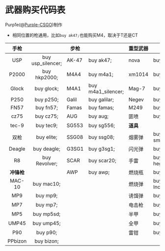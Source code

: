 # 武器购买代码表

Purp1e(@[Purple-CSGO](https://space.bilibili.com/73115492))制作

- 相同位置的枪通用，比如`buy ak47;`也能购买M4，取决于T还是CT


|    手枪    |                   | 步枪  |                    | 重型武器 |                   |
| :----------: | :-----------------: | ------- | -------------------- | ---------- | ------------------- |
|    USP    | buy usp_silencer; | AK-47 | buy ak47;          | nova     | buy nova;         |
|   P2000   |   buy hkp2000;   | M4A4  | buy m4a1;          | xm1014   | buy xm1014;       |
|   Glock   |    buy glock;    | M4A1  | buy m4a1_silencer; | Mag-7    | buy mag7;         |
|    P250    |     buy p250;     | Galil | buy galilar;       | Negev    | buy negev;        |
|    FN57    |     buy fn57;     | Famas | buy famas;         | M249     | buy m249;         |
|    cz75    |     buy cz75;     | AUG   | buy aug;           | 匪喷     | buy sawedoff      |
|   tec-9   |     buy tec9;     | SG553 | buy sg556;         | **道具** |                   |
|    双枪    |    buy elite;     | SSG08 | buy ssg08;         | 烟雾弹   | buy smokegrenade; |
|   Deagle   |    buy deagle;    | G3SG1 | buy g3sg1;         | 闪光弹   | buy flashbang;    |
|     R8     |   buy Revolver;   | SCAR  | buy scar20;        | 手雷     | buy hegrenade;    |
| **冲锋枪** |                   | AWP   | buy awp;           | 燃烧瓶   | buy molotov;      |
|   MAC-10   |    buy mac10;     |       |                    | 燃烧弹   | buy Incgrenade;   |
|    MP9     |     buy mp9;      |       |                    | 诱饵弹   | buy decoy;        |
|    MP7     |     buy mp7;      |       |                    | 电击枪   | buy taser;        |
|    MP5     |    buy mp5sd;     |       |                    | 半甲     | buy vest;         |
|   UMP45    |    buy ump45;     |       |                    | 全甲     | buy vesthelm;     |
|    P90     |     buy p90;      |       |                    | 雷钳     | buy defuser;      |
| PPbizon | buy bizon; | | |  |  |
